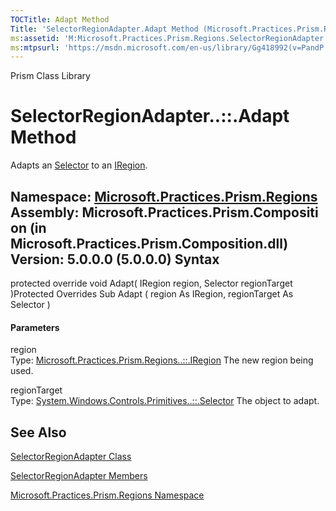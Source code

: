 ```yaml
---
TOCTitle: Adapt Method
Title: 'SelectorRegionAdapter.Adapt Method (Microsoft.Practices.Prism.Regions)'
ms:assetid: 'M:Microsoft.Practices.Prism.Regions.SelectorRegionAdapter.Adapt(Microsoft.Practices.Prism.Regions.IRegion,System.Windows.Controls.Primitives.Selector)'
ms:mtpsurl: 'https://msdn.microsoft.com/en-us/library/Gg418992(v=PandP.50)'
---
```


Prism Class Library

SelectorRegionAdapter..::.Adapt Method
======================================

Adapts an [Selector](http://msdn2.microsoft.com/en-us/library/ms595227) to an [IRegion](https://msdn.microsoft.com/t:microsoft.practices.prism.regions.iregion).

**Namespace:** [Microsoft.Practices.Prism.Regions](https://msdn.microsoft.com/n:microsoft.practices.prism.regions)
**Assembly:** Microsoft.Practices.Prism.Composition (in Microsoft.Practices.Prism.Composition.dll) Version: 5.0.0.0 (5.0.0.0)
Syntax
------

<span id="syntaxToggle"></span>protected override void Adapt( IRegion region, Selector regionTarget )Protected Overrides Sub Adapt ( region As IRegion, regionTarget As Selector )
#### Parameters

region  
Type: [Microsoft.Practices.Prism.Regions..::.IRegion](https://msdn.microsoft.com/t:microsoft.practices.prism.regions.iregion)
The new region being used.

regionTarget  
Type: [System.Windows.Controls.Primitives..::.Selector](http://msdn2.microsoft.com/en-us/library/ms595227)
The object to adapt.

See Also
--------

<span id="seeAlsoToggle"></span>
[SelectorRegionAdapter Class](https://msdn.microsoft.com/t:microsoft.practices.prism.regions.selectorregionadapter)

[SelectorRegionAdapter Members](https://msdn.microsoft.com/allmembers.t:microsoft.practices.prism.regions.selectorregionadapter)

[Microsoft.Practices.Prism.Regions Namespace](https://msdn.microsoft.com/n:microsoft.practices.prism.regions)
